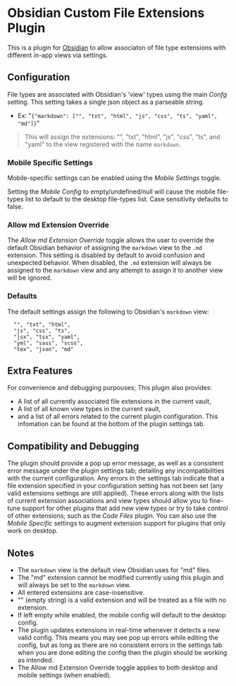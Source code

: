# Obsidian Custom File Extensions Plugin

This is a plugin for [Obsidian](https://obsidian.md) to allow associaton of file type extensions with different in-app views via settings.

## Configuration

File types are associated with Obsidian's 'view' types using the main *Confg* setting. This setting takes a single json object as a parseable string.

- Ex: "`{"markdown": ["", "txt", "html", "js", "css", "ts", "yaml", "md"]}`"

> This will assign the extensions: "", "txt", "html", "js", "css", "ts", and "yaml" to the view registered with the name `markdown`.

### Mobile Specific Settings
Mobile-specific settings can be enabled using the *Mobile Settings* toggle.

Setting the *Mobile Config* to empty/undefined/null will cause the mobile file-types list to default to the desktop file-types list. Case sensitivity defaults to false.

### Allow md Extension Override
The *Allow md Extension Override* toggle allows the user to override the default Obsidian behavior of assigning the `markdown` view to the `.md` extension. This setting is disabled by default to avoid confusion and unexpected behavior. When disabled, the `.md` extension will always be assigned to the `markdown` view and any attempt to assign it to another view will be ignored.

### Defaults

The default settings assign the following to Obsidian's `markdown` view:
``` 
  "", "txt", "html",
  "js", "css", "ts",
  "jsx", "tsx", "yaml",
  "yml", "sass", "scss",
  "tex", "json", "md"
```

## Extra Features
For convenience and debugging purpouses; This plugin also provides: 
  - A list of all currently associated file extensions in the current vault, 
  - A list of all known view types in the current vault,
  - and a list of all errors related to the current plugin configuration. 
This infomation can be found at the bottom of the plugin settings tab. 

## Compatibility and Debugging
The plugin should provide a pop up error message, as well as a consistent error message under the plugin settings tab; detailing any incompatibilities with the current configuration. Any errors in the settings tab indicate that a file extension specified in your configuration setting has not been set (any valid extensions settings are still applied). These errors along with the lists of current extension associations and view types should allow you to fine-tune support for other plugins that add new view types or try to take control of other extensions; such as the *Code Files* plugin.
You can also use the *Mobile Specific* settings to augment extension support for plugins that only work on desktop.

## Notes
- The `markdown` view is the default view Obsidian uses for "md" files. 
- The "md" extension cannot be modified currently using this plugin and will always be set to the `markdown` view.
- All entered extensions are case-insensitive.
- "" (empty string) is a valid extension and will be treated as a file with no extension.
- If left empty while enabled, the mobile config will default to the desktop config.
- The plugin updates extensions in real-time whenever it detects a new valid config. This means you may see pop up errors while editing the config, but as long as there are no consistent errors in the settings tab when you are done editing the config then the plugin should be working as intended.
- The Allow md Extension Override toggle applies to both desktop and mobile settings (when enabled).

 